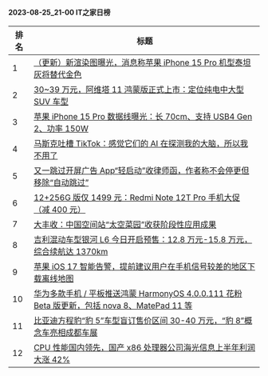 #### 2023-08-25_21-00  IT之家日榜

| 排名 | 标题|
| --- | ---|
| 1 | [（更新）新渲染图曝光，消息称苹果 iPhone 15 Pro 机型泰坦灰将替代金色](https://www.ithome.com/0/714/702.htm) |
| 2 | [30~39 万元，阿维塔 11 鸿蒙版正式上市：定位纯电中大型 SUV 车型](https://www.ithome.com/0/714/682.htm) |
| 3 | [苹果 iPhone 15 Pro 数据线曝光：长 70cm、支持 USB4 Gen 2、功率 150W](https://www.ithome.com/0/714/703.htm) |
| 4 | [马斯克吐槽 TikTok：感觉它们的 AI 在探测我的大脑，所以我不用了](https://www.ithome.com/0/714/713.htm) |
| 5 | [又一跳过开屏广告 App“轻启动”收律师函，作者称不会停更但移除“自动跳过”](https://www.ithome.com/0/714/782.htm) |
| 6 | [12+256G 版仅 1499 元：Redmi Note 12T Pro 手机大促（减 400 元）](https://www.ithome.com/0/714/752.htm) |
| 7 | [大丰收：中国空间站“太空菜园”收获阶段性应用成果](https://www.ithome.com/0/714/698.htm) |
| 8 | [吉利混动车型银河 L6 今日开启预售：12.8 万元-15.8 万元，综合续航达 1370km](https://www.ithome.com/0/714/750.htm) |
| 9 | [苹果 iOS 17 智能告警，提前建议用户在手机信号较差的地区下载离线地图](https://www.ithome.com/0/714/696.htm) |
| 10 | [华为多款手机 / 平板推送鸿蒙 HarmonyOS 4.0.0.111 花粉 Beta 版更新，包括 nova 8、MatePad 11 等](https://www.ithome.com/0/714/720.htm) |
| 11 | [比亚迪方程豹“豹 5”车型盲订售价区间 30-40 万元，“豹 8”概念车亮相成都车展](https://www.ithome.com/0/714/753.htm) |
| 12 | [CPU 性能国内领先，国产 x86 处理器公司海光信息上半年利润大涨 42%](https://www.ithome.com/0/714/691.htm) |
